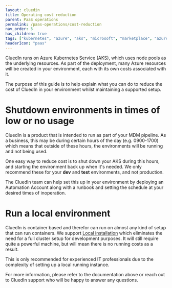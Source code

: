```yaml
---
layout: cluedin
title: Operating cost reduction
parent: PaaS operations
permalink: /paas-operations/cost-reduction
nav_order: 5
has_children: true
tags: ["kubernetes", "azure", "aks", "microsoft", "marketplace", "azure-marketplace", "cost", "reduction", "reducing"]
headerIcon: "paas"
---
```


CluedIn runs on Azure Kubernetes Service (AKS), which uses node pools as the underlying resources. As part of the deployment, many Azure resources will be created in your environment, each with its own costs associated with it.

The purpose of this guide is to help explain what you can do to reduce the cost of CluedIn in your environment whilst maintaining a supported setup.

# Shutdown environments in times of low or no usage

CluedIn is a product that is intended to run as part of your MDM pipeline. As a business, this may be during certain hours of the day (e.g. 0900-1700) which means that outside of these hours, the environments will be running and not being used.

One easy way to reduce cost is to shut down your AKS during this hours, and starting the environment back up when it's needed. We only recommend these for your **dev** and **test** environments, and not production.

The CluedIn team can help set this up in your environment by deploying an Automation Account along with a runbook and setting the schedule at your desired times of inoperation.

# Run a local environment

CluedIn is container based and therefor can run on almost any kind of setup that can run containers.
We support [Local installation](/deployment/local) which eliminates the need for a full cluster setup for development purposes. It will still require quite a powerful machine, but will mean there is no running costs as a result.

This is only recommended for experienced IT professionals due to the complexity of setting up a local running instance.

For more information, please refer to the documentation above or reach out to CluedIn support who will be happy to answer any questions.